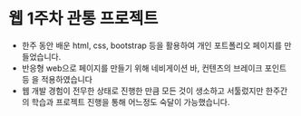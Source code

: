 # 웹 1주차 관통 프로젝트 
- 한주 동안 배운 html, css, bootstrap 등을 활용하여 개인 포트폴리오 페이지를 만들었습니다. 
- 반응형 web으로 페이지를 만들기 위해 네비게이션 바, 컨텐츠의 브레이크 포인트 등 을 적용하였습니다
- 웹 개발 경험이 전무한 상태로 진행한 만큼 모든 것이 생소하고 서툴렀지만 한주간의 학습과 프로젝트 진행을 통해 어느정도 숙달이 가능했습니다. 